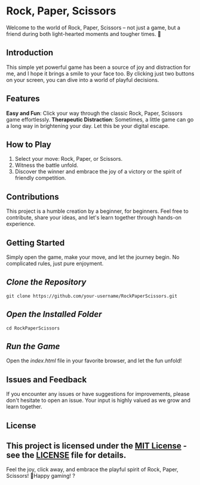 # Rock, Paper, Scissors
Welcome to the world of Rock, Paper, Scissors – not just a game, but a friend during both light-hearted moments and tougher times. 🌟
## Introduction
This simple yet powerful game has been a source of joy and distraction for me, and I hope it brings a smile to your face too. By clicking just two buttons on your screen, you can dive into a world of playful decisions.
## Features
**Easy and Fun**: Click your way through the classic Rock, Paper, Scissors game effortlessly.
**Therapeutic Distraction**: Sometimes, a little game can go a long way in brightening your day. Let this be your digital escape.
## How to Play
1. Select your move: Rock, Paper, or Scissors.
2. Witness the battle unfold.
3. Discover the winner and embrace the joy of a victory or the spirit of friendly competition.
## Contributions
This project is a humble creation by a beginner, for beginners. Feel free to contribute, share your ideas, and let's learn together through hands-on experience.
## Getting Started
Simply open the game, make your move, and let the journey begin. No complicated rules, just pure enjoyment.
## *Clone the Repository*
```git clone https://github.com/your-username/RockPaperScissors.git```
## *Open the Installed Folder*
```cd RockPaperScissors```
## *Run the Game*
Open the _index.html_ file in your favorite browser, and let the fun unfold!
## Issues and Feedback
If you encounter any issues or have suggestions for improvements, please don't hesitate to open an issue. Your input is highly valued as we grow and learn together.
## License
This project is licensed under the [MIT License](https://opensource.org/license/mit/)  - see the [LICENSE](/LICENSE.md) file for details.
---
Feel the joy, click away, and embrace the playful spirit of Rock, Paper, Scissors! 🚀Happy gaming! ?
